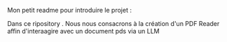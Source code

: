 Mon petit readme pour introduire le projet : 

 Dans ce ripository . Nous nous consacrons à la création d'un PDF Reader affin d'interaagire avec un document pds via un LLM   